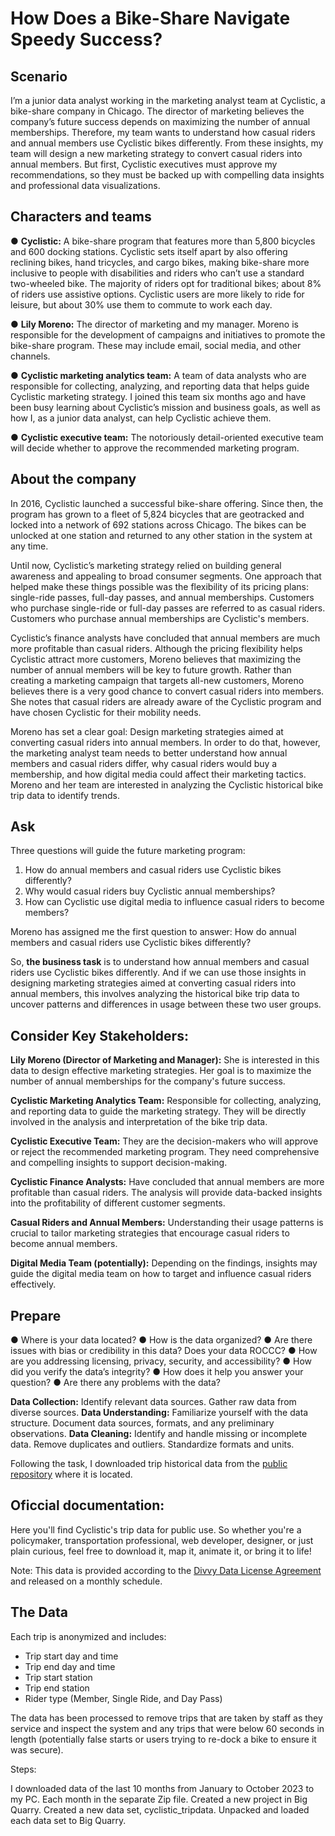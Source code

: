 # How Does a Bike-Share Navigate Speedy Success?

## Scenario

I’m a junior data analyst working in the marketing analyst team at Cyclistic, a bike-share company in Chicago. The director of marketing believes the company’s future success depends on maximizing the number of annual memberships. Therefore, my team wants to understand how casual riders and annual members use Cyclistic bikes differently. From these insights, my team will design a new marketing strategy to convert casual riders into annual members. But first, Cyclistic executives must approve my recommendations, so they must be backed up with compelling data insights and professional data visualizations.

## Characters and teams

● **Cyclistic:** A bike-share program that features more than 5,800 bicycles and 600 docking stations. Cyclistic sets itself apart by also offering reclining bikes, hand tricycles, and cargo bikes, making bike-share more inclusive to people with disabilities and riders who can’t use a standard two-wheeled bike. The majority of riders opt for traditional bikes; about 8% of riders use assistive options. Cyclistic users are more likely to ride for leisure, but about 30% use them to commute to work each day.

● **Lily Moreno:** The director of marketing and my manager. Moreno is responsible for the development of campaigns and initiatives to promote the bike-share program. These may include email, social media, and other channels.

● **Cyclistic marketing analytics team:** A team of data analysts who are responsible for collecting, analyzing, and reporting data that helps guide Cyclistic marketing strategy. I joined this team six months ago and have been busy learning about Cyclistic’s mission and business goals, as well as how I, as a junior data analyst, can help Cyclistic achieve them.

● **Cyclistic executive team:** The notoriously detail-oriented executive team will decide whether to approve the recommended marketing program.


## About the company

In 2016, Cyclistic launched a successful bike-share offering. Since then, the program has grown to a fleet of 5,824 bicycles that are geotracked and locked into a network of 692 stations across Chicago. The bikes can be unlocked at one station and returned to any other station in the system at any time.

Until now, Cyclistic’s marketing strategy relied on building general awareness and appealing to broad consumer segments. One approach that helped make these things possible was the flexibility of its pricing plans: single-ride passes, full-day passes, and annual memberships. Customers who purchase single-ride or full-day passes are referred to as casual riders. Customers who purchase annual memberships are Cyclistic's members.

Cyclistic’s finance analysts have concluded that annual members are much more profitable than casual riders. Although the pricing flexibility helps Cyclistic attract more customers, Moreno believes that maximizing the number of annual members will be key to future growth. Rather than creating a marketing campaign that targets all-new customers, Moreno believes there is a very good chance to convert casual riders into members. She notes that casual riders are already aware of the Cyclistic program and have chosen Cyclistic for their mobility needs.

Moreno has set a clear goal: Design marketing strategies aimed at converting casual riders into annual members. In order to do that, however, the marketing analyst team needs to better understand how annual members and casual riders differ, why casual riders would buy a membership, and how digital media could affect their marketing tactics. Moreno and her team are interested in analyzing the Cyclistic historical bike trip data to identify trends.


## Ask 

Three questions will guide the future marketing program:

1. How do annual members and casual riders use Cyclistic bikes differently?
2. Why would casual riders buy Cyclistic annual memberships?
3. How can Cyclistic use digital media to influence casual riders to become members?

Moreno has assigned me the first question to answer: How do annual members and casual riders use Cyclistic bikes differently?

So, **the business task** is to understand how annual members and casual riders use Cyclistic bikes differently. And if we can use those insights in designing marketing strategies aimed at converting casual riders into annual members, this involves analyzing the historical bike trip data to uncover patterns and differences in usage between these two user groups.

## Consider Key Stakeholders:

**Lily Moreno (Director of Marketing and Manager):** She is interested in this data to design effective marketing strategies. Her goal is to maximize the number of annual memberships for the company's future success.

**Cyclistic Marketing Analytics Team:** Responsible for collecting, analyzing, and reporting data to guide the marketing strategy. They will be directly involved in the analysis and interpretation of the bike trip data.

**Cyclistic Executive Team:** They are the decision-makers who will approve or reject the recommended marketing program. They need comprehensive and compelling insights to support decision-making.

**Cyclistic Finance Analysts:** Have concluded that annual members are more profitable than casual riders. The analysis will provide data-backed insights into the profitability of different customer segments.

**Casual Riders and Annual Members:** Understanding their usage patterns is crucial to tailor marketing strategies that encourage casual riders to become annual members.

**Digital Media Team (potentially):** Depending on the findings, insights may guide the digital media team on how to target and influence casual riders effectively.


## Prepare
 ● Where is your data located? 
 ● How is the data organized? 
 ● Are there issues with bias or credibility in this data? Does your data ROCCC? 
 ● How are you addressing licensing, privacy, security, and accessibility? 
 ● How did you verify the data’s integrity? 
 ● How does it help you answer your question? 
 ● Are there any problems with the data?

**Data Collection:**
Identify relevant data sources.
Gather raw data from diverse sources.
**Data Understanding:**
Familiarize yourself with the data structure.
Document data sources, formats, and any preliminary observations.
**Data Cleaning:**
Identify and handle missing or incomplete data.
Remove duplicates and outliers.
Standardize formats and units.


Following the task, I downloaded trip historical data from the [public repository](https://divvy-tripdata.s3.amazonaws.com/index.html) where it is located.

## Oficcial documentation:

Here you'll find Cyclistic's trip data for public use. So whether you're a policymaker, transportation professional, web developer, designer, or just plain curious, feel free to download it, map it, animate it, or bring it to life!

Note: This data is provided according to the [Divvy Data License Agreement](https://www.divvybikes.com/data-license-agreement) and released on a monthly schedule.

## The Data

Each trip is anonymized and includes:

* Trip start day and time
* Trip end day and time
* Trip start station
* Trip end station
* Rider type (Member, Single Ride, and Day Pass)
  
The data has been processed to remove trips that are taken by staff as they service and inspect the system and any trips that were below 60 seconds in length (potentially false starts or users trying to re-dock a bike to ensure it was secure).



Steps:

I downloaded data of the last 10 months from January to October 2023 to my PC. Each month in the separate Zip file.
Created a new project in Big Quarry. Created a new data set, cyclistic_tripdata. Unpacked and loaded each data set to Big Quarry.
